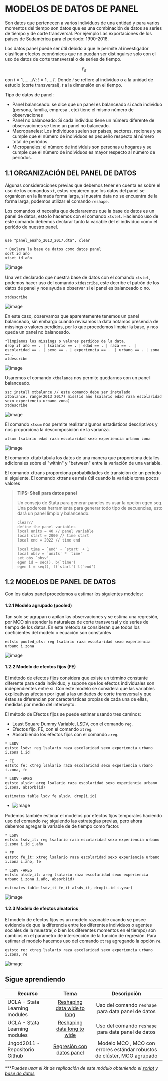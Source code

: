# MODELOS DE DATOS DE PANEL
Son datos que pertenecen a varios individuos de una entidad y para varios momentos del tiempo
son datos que es una combinación de datos se series de tiempo y de corte transversal. Por ejemplo Las exportaciones de los países de Sudamérica para el periodo: 1990-2018.

Los datos panel puede ser útil debido a que le permite al investigador clasificar efectos económicos que no puedan ser distinguirse solo con el uso de datos de corte transversal o de series de tiempo.

$$Y_{it}$$

con $i = 1,......N; t = 1,...T.$ Donde $i$ se refiere al individuo o a la unidad de estudio (corte transversal), $t$ a la dimensión en el tiempo.

Tipo de datos de panel: 
-  Panel balanceado: se dice que un panel es balanceado si cada individuo (persona, familia, empresa , etc) tiene el mismo número de observaciones
- Panel no balanceado: Si cada individuo tiene un número diferente de observaciones se tiene un panel no balaceado.
- Macropaneles: Los individuos suelen ser países, sectores, reciones y se cumple que el número de individuos es pequeño respecto al número total de periódos.
- Micropaneles: el número de individuis son personas u hogares y se cumple que el número de individuos es mayor respecto al número de periódos.


## 1.1 ORGANIZACIÓN DEL PANEL DE DATOS

Algunas consideraciones previas que debemos tener en cuenta es sobre el uso de los comandos `xt`, estos requieren que los datos del panel se organicen en la llamada forma larga, si nuestra data no se encuentra de la forma larga, podemos utilizar el comando `reshape`.

Los comandos xt necesita que declararemos que la base de datos es un panel de datos, esto lo hacemos con el comando `xtstet`. Haciendo uso de este comando debemos declarar tanto la variable del el individuo como el periódo de nuestro panel.

```

use "panel_enaho_2013_2017.dta", clear

* Declara la base de datos como datos panel
sort id año
xtset id año
```

![image](https://user-images.githubusercontent.com/128189216/227386243-1250aaa9-f284-4e72-923e-3e77717cd12d.png)


Una vez declarado que nuestra base de datos con el comando `xtstet`, podemos hacer uso del comando `xtdescribe`, este decribe el patrón de los datos de panel y nos ayuda a observar si el panel es balanceado o no.

```
xtdescribe
```

![image](https://user-images.githubusercontent.com/128189216/227386372-27a719a8-a9e2-4313-8814-4d5dda1a2119.png)

En este caso, observamos que aparentemente tenemos un panel balanceado, sin embargo cuando revisamos la data notamos presencia de missings o valores perdidos, por lo que procedemos limpiar la base, y nos queda un panel no balanceado.

```
*limpiamos los missings o valores perdidos de la data.
drop if año == . | lsalario == . | edad == . | raza == .  | escolaridad == . | sexo == . | experiencia == .  | urbano == . | zona == .
xtdescribe
```

![image](https://user-images.githubusercontent.com/128189216/227395465-8abade45-35ac-4cec-8cb9-a70e68334cba.png)

Usaremos el comando `xtbalance` nos permite quedarnos con un panel balanceado.

```
ssc install xtbalance // este comando debe ser instalado
xtbalance, range(2013 2017) miss(id año lsalario edad raza escolaridad sexo experiencia urbano zona)
xtdescribe
```

![image](https://user-images.githubusercontent.com/128189216/227395837-b98dd2a6-b644-43a1-bc04-2ff64c34345a.png)

El comando `xtsum` nos permite realizar algunos estadísticos descriptivos y nos proporciona la descomposición de la varianza. 

```
xtsum lsalario edad raza escolaridad sexo experiencia urbano zona
```

![image](https://user-images.githubusercontent.com/128189216/227395994-54876f9b-4661-4fc6-aadb-f35725d87754.png)

El comando xttab tabula los datos de una manera que proporciona detalles adicionales sobre el
"within" y "between" entre la variación de una variable.

El comando xttrans proporciona probabilidades de transición de un período al siguiente. El comando xttrans es más útil cuando la variable toma pocos valores

> **TIPS: Shell para datos panel**
>
> Un consejo de Stata para generar paneles es usar la opción egen seq. Una poderosa herramienta para generar todo tipo de secuencias, esto dará un panel limpio y balanceado.
>
>```
>clear// 
>define the panel variables
>local units = 40 // panel variable
>local start = 2000 // time start
>local end = 2022 // time end
>
>local time = `end' - `start' + 1
>local obsv = `units' * `time'
>set obs `obsv'
>egen id = seq(), b(`time')
>egen t = seq(), f(`start') t(`end')
>```


## 1.2 MODELOS DE PANEL DE DATOS

Con los datos panel procedemos a estimar los siguientes modelos:

#### 1.2.1  Modelo agrupado (pooled)
Tan solo se agrupan o apilan las observaciones y se estima una regresión, por MCO sin atender la naturaleza de corte transversal y de series de tiempo de los datos. En este método se consideran que todos los coeficientes del modelo o ecuación son constantes

```
eststo pooled_ols: reg lsalario raza escolaridad sexo experiencia urbano i.zona
```

![image](https://user-images.githubusercontent.com/128189216/227408943-e6dd8d05-4324-47a9-b37f-a95c086374e1.png)


#### 1.2.2  Modelo de efectos fijos (FE)

El método de efectos fijos considera que existe un término constante diferente para cada individuo, y supone que los efectos individuales son independientes entre sí.
Con este modelo se considera que las variables explicativas afectan por igual a las unidades de corte transversal y que éstas se diferencian por características propias de cada una de ellas, medidas por medio del intercepto. 

El método de Efectos fijos se puede estimar usando tres caminos:

- Least Square Dummy Variable, LSDV, con el comando `reg`.
- Efectos fijo, FE, con el comando `xtreg`.
- Absorbiendo los efectos fijos con el comando `areg`.

```
* LSDV
eststo lsdv: reg lsalario raza escolaridad sexo experiencia urbano i.zona i.id

* FE
eststo fe: xtreg lsalario raza escolaridad sexo experiencia urbano i.zona, fe

* LSDV -AREG
eststo alsdv: areg lsalario raza escolaridad sexo experiencia urbano i.zona, absorb(id)

estimates table lsdv fe alsdv, drop(i.id)
```

- ![image](https://user-images.githubusercontent.com/128189216/227419929-71a92ca2-bf0a-4c61-a771-4ef615244ed5.png)

Podemos también estimar el modelos por efectos fijos temporales haciendo uso del comando `reg` siguiendo las estrategias previas, pero ahora debemos agregar la variable de de tiempo como factor.

```
* LSDV
eststo lsdv_it: reg lsalario raza escolaridad sexo experiencia urbano i.zona i.id i.año

* FE
eststo fe_it: xtreg lsalario raza escolaridad sexo experiencia urbano i.zona i.año, fe

* LSDV -AREG
eststo alsdv_it: areg lsalario raza escolaridad sexo experiencia urbano i.zona i.año, absorb(id)

estimates table lsdv_it fe_it alsdv_it, drop(i.id i.year)
```

![image](https://user-images.githubusercontent.com/128189216/227421163-1ed8ee3f-e5e9-4781-b002-7914151289f0.png)


#### 1.2.3 Modelo de efectos aleatorios

El modelo de efectos fijos es un modelo razonable cuando se posee evidencia de que la diferencia entre los diferentes individuos o agentes sociales de la muestra( o bien los diferentes momentos en el tiempo) son cambios en el parámetro de intersección de la función de regresión. Para estimar el modelo hacemos uso del comando `xtreg` agregando la opción `re`.

```
eststo re: xtreg lsalario raza escolaridad sexo experiencia urbano i.zona, re
```

![image](https://user-images.githubusercontent.com/128189216/227422243-27d925d2-ccbd-47a5-a558-e029c90126c3.png)




## Sigue aprendiendo
| Recurso  | Tema | Descripción |
| ------------- |:-------------:|:-------------:|
| UCLA - Stata Learning modules | [Reshaping data wide to long](https://stats.oarc.ucla.edu/stata/modules/reshaping-data-wide-to-long/ "Reshaping data wide to long")  | Uso del comando `reshape` para data panel de datos |
| UCLA - Stata Learning modules | [Reshaping data long to wide](https://stats.oarc.ucla.edu/stata/modules/reshaping-data-long-to-wide/ "Reshaping data long to wide") | Uso del comando `reshape` para data panel de datos  |
| Jngod2011 - Repositorio Github| [Regresión con datos panel](https://github.com/jngod2011/Stata_for_Econometrics/blob/master/Regression%20with%20Panel%20Data/Simple.do "Regresión con datos panel") | Modelo MCO , MCO con errores estándar robustos de clúster, MCO agrupado |

 
****Puedes usar el kit de replicación de este módulo obteniendo el [script](https://github.com/EconPUCP/Stata/blob/main/_An%C3%A1lisis/Scripts/Modelos%20de%20Datos%20de%20Panel/1_Modelos_panel_datos.do "script") y [base de datos](https://github.com/EconPUCP/Stata/tree/main/_An%C3%A1lisis/Data/Modelos%20de%20Datos%20de%20Panel "base de datos")* 
